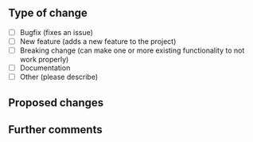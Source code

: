 ## Type of change
<!--
Check the boxes that fits best what this PR is for
To check a box in Markdown, you need to put an x in the box.
Example :
- [x] checked
- [ ] unchecked
-->
- [ ] Bugfix (fixes an issue)
- [ ] New feature (adds a new feature to the project)
- [ ] Breaking change (can make one or more existing functionality to not work properly)
- [ ] Documentation
- [ ] Other (please describe)

## Proposed changes
<!--
Describe clearly and concisely what this PR changes or adds
If this PR is related to an existing issue, please mention it in this section
-->


## Further comments
<!--
Optional
Add useful context, or how you did resolve the issue if the fix is complex
-->
